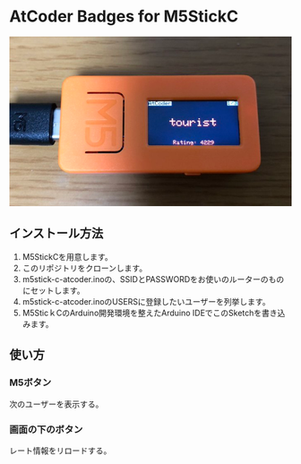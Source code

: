 AtCoder Badges for M5StickC
=====

![tourist](./pictures/tourist.png)

インストール方法
-----
1. M5StickCを用意します。
2. このリポジトリをクローンします。
3. m5stick-c-atcoder.inoの、SSIDとPASSWORDをお使いのルーターのものにセットします。
4. m5stick-c-atcoder.inoのUSERSに登録したいユーザーを列挙します。
5. M5SticｋCのArduino開発環境を整えたArduino IDEでこのSketchを書き込みます。

使い方
-----
### M5ボタン
次のユーザーを表示する。

### 画面の下のボタン
レート情報をリロードする。
